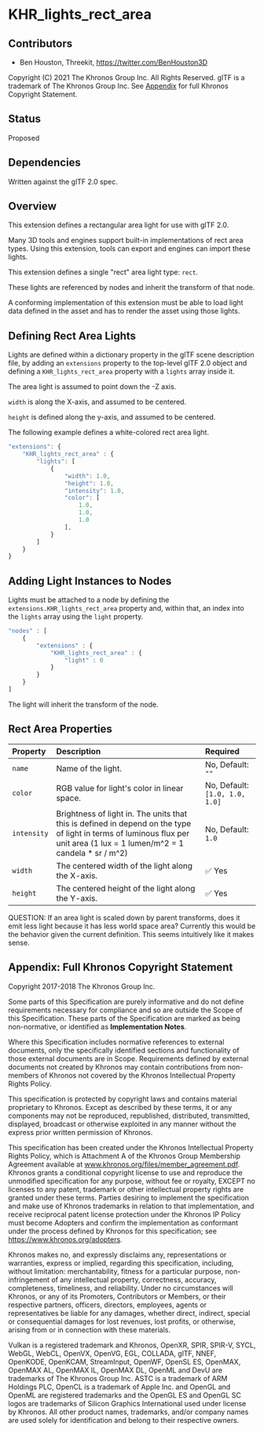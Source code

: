 # KHR\_lights\_rect\_area

## Contributors

* Ben Houston, Threekit, <https://twitter.com/BenHouston3D>

Copyright (C) 2021 The Khronos Group Inc. All Rights Reserved. glTF is a trademark of The Khronos Group Inc.
See [Appendix](#appendix-full-khronos-copyright-statement) for full Khronos Copyright Statement.

## Status

Proposed

## Dependencies

Written against the glTF 2.0 spec.

## Overview

This extension defines a rectangular area light for use with glTF 2.0.

Many 3D tools and engines support built-in implementations of rect area types. Using this extension, tools can export and engines can import these lights. 

This extension defines a single "rect" area light type: `rect`.

These lights are referenced by nodes and inherit the transform of that node.

A conforming implementation of this extension must be able to load light data defined in the asset and has to render the asset using those lights. 

## Defining Rect Area Lights

Lights are defined within a dictionary property in the glTF scene description file, by adding an `extensions` property to the top-level glTF 2.0 object and defining a `KHR_lights_rect_area` property with a `lights` array inside it.

The area light is assumed to point down the -Z axis.

`width` is along the X-axis, and assumed to be centered.

`height` is defined along the y-axis, and assumed to be centered.

The following example defines a white-colored rect area light.

```javascript
"extensions": {
    "KHR_lights_rect_area" : {
        "lights": [
            {
                "width": 1.0,
                "height": 1.0,
                "intensity": 1.0,
                "color": [
                    1.0,
                    1.0,
                    1.0
                ],
            }
        ]
    }
}
```

## Adding Light Instances to Nodes

Lights must be attached to a node by defining the `extensions.KHR_lights_rect_area` property and, within that, an index into the `lights` array using the `light` property.

```javascript
"nodes" : [
    {
        "extensions" : {
            "KHR_lights_rect_area" : {
                "light" : 0
            }
        }
    }            
]
```

The light will inherit the transform of the node.

## Rect Area Properties

| Property | Description | Required |
|:-----------------------|:------------------------------------------| :--------------------------|
| `name` | Name of the light. | No, Default: `""` |
| `color` | RGB value for light's color in linear space. | No, Default: `[1.0, 1.0, 1.0]` |
| `intensity` | Brightness of light in. The units that this is defined in depend on the type of light in terms of luminous flux per unit area (1 lux = 1 lumen/m^2 = 1 candela * sr / m^2) | No, Default: `1.0` |
| `width` | The centered width of the light along the X-axis. | :white_check_mark: Yes |
| `height` | The centered height of the light along the Y-axis. | :white_check_mark: Yes |

QUESTION: If an area light is scaled down by parent transforms, does it emit less light because it has less world space area?  Currently this would be the behavior given the current definition.  This seems intuitively like it makes sense.

## Appendix: Full Khronos Copyright Statement

Copyright 2017-2018 The Khronos Group Inc.

Some parts of this Specification are purely informative and do not define requirements
necessary for compliance and so are outside the Scope of this Specification. These
parts of the Specification are marked as being non-normative, or identified as
**Implementation Notes**.

Where this Specification includes normative references to external documents, only the
specifically identified sections and functionality of those external documents are in
Scope. Requirements defined by external documents not created by Khronos may contain
contributions from non-members of Khronos not covered by the Khronos Intellectual
Property Rights Policy.

This specification is protected by copyright laws and contains material proprietary
to Khronos. Except as described by these terms, it or any components
may not be reproduced, republished, distributed, transmitted, displayed, broadcast
or otherwise exploited in any manner without the express prior written permission
of Khronos.

This specification has been created under the Khronos Intellectual Property Rights
Policy, which is Attachment A of the Khronos Group Membership Agreement available at
www.khronos.org/files/member_agreement.pdf. Khronos grants a conditional
copyright license to use and reproduce the unmodified specification for any purpose,
without fee or royalty, EXCEPT no licenses to any patent, trademark or other
intellectual property rights are granted under these terms. Parties desiring to
implement the specification and make use of Khronos trademarks in relation to that
implementation, and receive reciprocal patent license protection under the Khronos
IP Policy must become Adopters and confirm the implementation as conformant under
the process defined by Khronos for this specification;
see https://www.khronos.org/adopters.

Khronos makes no, and expressly disclaims any, representations or warranties,
express or implied, regarding this specification, including, without limitation:
merchantability, fitness for a particular purpose, non-infringement of any
intellectual property, correctness, accuracy, completeness, timeliness, and
reliability. Under no circumstances will Khronos, or any of its Promoters,
Contributors or Members, or their respective partners, officers, directors,
employees, agents or representatives be liable for any damages, whether direct,
indirect, special or consequential damages for lost revenues, lost profits, or
otherwise, arising from or in connection with these materials.

Vulkan is a registered trademark and Khronos, OpenXR, SPIR, SPIR-V, SYCL, WebGL,
WebCL, OpenVX, OpenVG, EGL, COLLADA, glTF, NNEF, OpenKODE, OpenKCAM, StreamInput,
OpenWF, OpenSL ES, OpenMAX, OpenMAX AL, OpenMAX IL, OpenMAX DL, OpenML and DevU are
trademarks of The Khronos Group Inc. ASTC is a trademark of ARM Holdings PLC,
OpenCL is a trademark of Apple Inc. and OpenGL and OpenML are registered trademarks
and the OpenGL ES and OpenGL SC logos are trademarks of Silicon Graphics
International used under license by Khronos. All other product names, trademarks,
and/or company names are used solely for identification and belong to their
respective owners.
